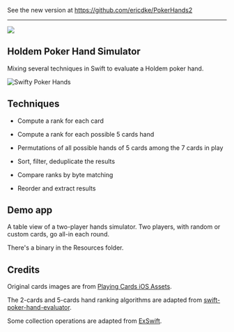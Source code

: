 See the new version at https://github.com/ericdke/PokerHands2

---


![](https://img.shields.io/badge/Swift-4.2-green.svg?style=flat)

## Holdem Poker Hand Simulator

Mixing several techniques in Swift to evaluate a Holdem poker hand.

![Swifty Poker Hands](https://monosnap.com/file/cvebqCKISBpZDNwpN6cKarT6QDmx6S.png)

## Techniques

- Compute a rank for each card

- Compute a rank for each possible 5 cards hand

- Permutations of all possible hands of 5 cards among the 7 cards in play

- Sort, filter, deduplicate the results

- Compare ranks by byte matching

- Reorder and extract results

## Demo app

A table view of a two-player hands simulator. Two players, with random or custom cards, go all-in each round.

There's a binary in the Resources folder.

## Credits

Original cards images are from [Playing Cards iOS Assets](https://github.com/hayeah/playing-cards-assets).

The 2-cards and 5-cards hand ranking algorithms are adapted from [swift-poker-hand-evaluator](https://github.com/s4nchez/swift-poker-hand-evaluator).

Some collection operations are adapted from [ExSwift](https://github.com/pNre/ExSwift).
